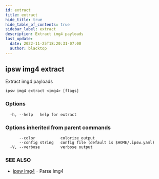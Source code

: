 ```yaml
---
id: extract
title: extract
hide_title: true
hide_table_of_contents: true
sidebar_label: extract
description: Extract img4 payloads
last_update:
  date: 2022-11-25T18:20:31-07:00
  author: blacktop
---
```

## ipsw img4 extract

Extract img4 payloads

```
ipsw img4 extract <img4> [flags]
```

### Options

```
  -h, --help   help for extract
```

### Options inherited from parent commands

```
      --color           colorize output
      --config string   config file (default is $HOME/.ipsw.yaml)
  -V, --verbose         verbose output
```

### SEE ALSO

* [ipsw img4](/docs/cli/ipsw/img4)	 - Parse Img4

